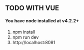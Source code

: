 ## TODO WITH VUE
#### You have node installed at v4.2.2+

1. npm install
2. npm run dev
3. http://localhost:8081
